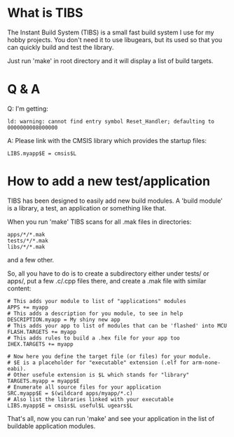 # What is TIBS

The Instant Build System (TIBS) is a small fast build system I use for my hobby
projects. You don't need it to use libugears, but its used so that you can
quickly build and test the library.

Just run 'make' in root directory and it will display a list of build targets.


# Q & A

Q: I'm getting:

    ld: warning: cannot find entry symbol Reset_Handler; defaulting to 0000000008000000

A: Please link with the CMSIS library which provides the startup files:

    LIBS.myapp$E = cmsis$L


# How to add a new test/application

TIBS has been designed to easily add new build modules. A 'build module' is a library,
a test, an application or something like that.

When you run 'make' TIBS scans for all .mak files in directories:

    apps/*/*.mak
    tests/*/*.mak
    libs/*/*.mak

and a few other.

So, all you have to do is to create a subdirectory either under tests/ or apps/, put
a few .c/.cpp files there, and create a .mak file with similar content:

    # This adds your module to list of "applications" modules
    APPS += myapp
    # This adds a description for you module, to see in help
    DESCRIPTION.myapp = My shiny new app
    # This adds your app to list of modules that can be 'flashed' into MCU
    FLASH.TARGETS += myapp
    # This adds rules to build a .hex file for your app too
    IHEX.TARGETS += myapp

    # Now here you define the target file (or files) for your module.
    # $E is a placeholder for "executable" extension (.elf for arm-none-eabi).
    # Other usefule extension is $L which stands for "library"
    TARGETS.myapp = myapp$E
    # Enumerate all source files for your application
    SRC.myapp$E = $(wildcard apps/myapp/*.c)
    # Also list the libraries linked with your executable
    LIBS.myapp$E = cmsis$L useful$L ugears$L

That's all, now you can run 'make' and see your application in the list of buildable
application modules.
